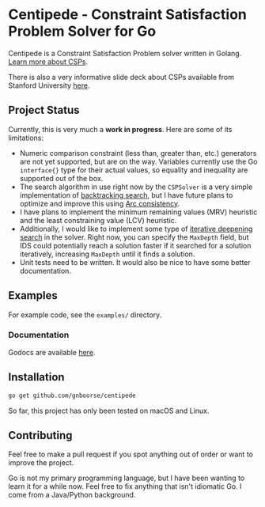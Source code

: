 # Centipede - Constraint Satisfaction Problem Solver for Go

Centipede is a Constraint Satisfaction Problem solver written in Golang. [Learn more about CSPs](https://en.wikipedia.org/wiki/Constraint_satisfaction_problem). 

There is also a very informative slide deck about CSPs available from Stanford University [here](https://web.stanford.edu/class/cs227/Lectures/lec14.pdf).

## Project Status

Currently, this is very much a **work in progress**. Here are some of its limitations:

- Numeric comparison constraint (less than, greater than, etc.) generators are not yet supported, but are on the way. Variables currently use the Go `interface{}` type for their actual values, so equality and inequality are supported out of the box.
- The search algorithm in use right now by the `CSPSolver` is a very simple implementation of [backtracking search](https://en.wikipedia.org/wiki/Backtracking), but I have future plans to optimize and improve this using [Arc consistency](https://en.wikipedia.org/wiki/Local_consistency#Arc_consistency). 
- I have plans to implement the minimum remaining values (MRV) heuristic and the least constraining value (LCV) heuristic.
- Additionally, I would like to implement some type of [iterative deepening search](https://en.wikipedia.org/wiki/Iterative_deepening_depth-first_search) in the solver. Right now, you can specify the `MaxDepth` field, but IDS could potentially reach a solution faster if it searched for a solution iteratively, increasing `MaxDepth` until it finds a solution.
- Unit tests need to be written. It would also be nice to have some better documentation.

## Examples

For example code, see the `examples/` directory.

### Documentation

Godocs are available [here](docs/README.md).

## Installation

```bash
go get github.com/gnboorse/centipede
```

So far, this project has only been tested on macOS and Linux.

## Contributing

Feel free to make a pull request if you spot anything out of order or want to improve the project.

Go is not my primary programming language, but I have been wanting to learn it for a while now. Feel free to fix anything that isn't idiomatic Go. I come from a Java/Python background. 

# 